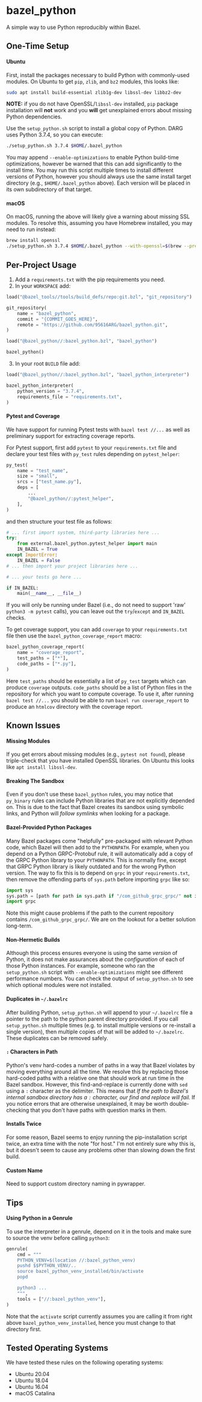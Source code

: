 # bazel_python
A simple way to use Python reproducibly within Bazel.

## One-Time Setup
#### Ubuntu
First, install the packages necessary to build Python with commonly-used
modules. On Ubuntu to get `pip`, `zlib`, and `bz2` modules, this looks like:
```bash
sudo apt install build-essential zlib1g-dev libssl-dev libbz2-dev
```

**NOTE:** if you do not have OpenSSL/`libssl-dev` installed, `pip` package
installation will **not** work and you **will** get unexplained errors about
missing Python dependencies.

Use the `setup_python.sh` script to install a global copy of Python. DARG uses
Python 3.7.4, so you can execute:
```bash
./setup_python.sh 3.7.4 $HOME/.bazel_python
```
You may append `--enable-optimizations` to enable Python build-time
optimizations, however be warned that this can add significantly to the install
time. You may run this script multiple times to install different versions of
Python, however you should always use the same install target directory (e.g.,
`$HOME/.bazel_python` above). Each version will be placed in its own
subdirectory of that target.

#### macOS
On macOS, running the above will likely give a warning about missing SSL
modules. To resolve this, assuming you have Homebrew installed, you may need to
run instead:
```bash
brew install openssl
./setup_python.sh 3.7.4 $HOME/.bazel_python --with-openssl=$(brew --prefix openssl)
```

## Per-Project Usage
1. Add a `requirements.txt` with the pip requirements you need.
2. In your `WORKSPACE` add:
```python
load("@bazel_tools//tools/build_defs/repo:git.bzl", "git_repository")

git_repository(
    name = "bazel_python",
    commit = "{COMMIT_GOES_HERE}",
    remote = "https://github.com/95616ARG/bazel_python.git",
)

load("@bazel_python//:bazel_python.bzl", "bazel_python")

bazel_python()
```
3. In your root `BUILD` file add:
```python
load("@bazel_python//:bazel_python.bzl", "bazel_python_interpreter")

bazel_python_interpreter(
    python_version = "3.7.4",
    requirements_file = "requirements.txt",
)
```

#### Pytest and Coverage
We have support for running Pytest tests with `bazel test //...` as well as
preliminary support for extracting coverage reports.

For Pytest support, first add `pytest` to your `requirements.txt` file and
declare your test files with `py_test` rules depending on `pytest_helper`:
```python
py_test(
    name = "test_name",
    size = "small",
    srcs = ["test_name.py"],
    deps = [
        ...
        "@bazel_python//:pytest_helper",
    ],
)
```
and then structure your test file as follows:
```python
# ... first import system, third-party libraries here ...
try:
    from external.bazel_python.pytest_helper import main
    IN_BAZEL = True
except ImportError:
    IN_BAZEL = False
# ... then import your project libraries here ...

# ... your tests go here ...

if IN_BAZEL:
    main(__name__, __file__)
```

If you will only be running under Bazel (i.e., do not need to support 'raw'
`python3 -m pytest` calls), you can leave out the `try`/`except` and `IN_BAZEL`
checks.

To get coverage support, you can add `coverage` to your `requirements.txt` file
then use the `bazel_python_coverage_report` macro:
```python
bazel_python_coverage_report(
    name = "coverage_report",
    test_paths = ["*"],
    code_paths = ["*.py"],
)
```
Here `test_paths` should be essentially a list of `py_test` targets which can
produce `coverage` outputs. `code_paths` should be a list of Python files in
the repository for which you want to compute coverage. To use it, after running
`bazel test //...` you should be able to run `bazel run coverage_report` to
produce an `htmlcov` directory with the coverage report.

## Known Issues
#### Missing Modules
If you get errors about missing modules (e.g., `pytest not found`), please
triple-check that you have installed OpenSSL libraries. On Ubuntu this looks
like `apt install libssl-dev`.

#### Breaking The Sandbox
Even if you don't use these `bazel_python` rules, you may notice that
`py_binary` rules can include Python libraries that are not explicitly depended
on. This is due to the fact that Bazel creates its sandbox using symbolic
links, and Python will _follow symlinks_ when looking for a package.

#### Bazel-Provided Python Packages
Many Bazel packages come "helpfully" pre-packaged with relevant Python code,
which Bazel will then add to the `PYTHONPATH`. For example, when you depend on
a Python GRPC-Protobuf rule, it will automatically add a copy of the GRPC
Python library to your `PYTHONPATH`. This is normally fine, except that GRPC
Python library is likely outdated and for the wrong Python version. The way to
fix this is to depend on `grpc` in your `requirements.txt`, then remove the
offending parts of `sys.path` before importing `grpc` like so:
```python
import sys
sys.path = [path for path in sys.path if "/com_github_grpc_grpc/" not in path]
import grpc
```
Note this might cause problems if the path to the current repository contains
`/com_github_grpc_grpc/`. We are on the lookout for a better solution
long-term.

#### Non-Hermetic Builds
Although this process ensures everyone is using the same _version_ of Python,
it does not make assurances about the _configuration_ of each of those Python
instances. For example, someone who ran the `setup_python.sh` script with
`--enable-optimizations` might see different performance numbers.  You can
check the output of `setup_python.sh` to see which optional modules were not
installed.

#### Duplicates in `~/.bazelrc`
After building Python, `setup_python.sh` will append to your `~/.bazelrc` file
a pointer to the path to the python parent directory provided. If you
call `setup_python.sh` multiple times (e.g. to install multiple versions or
re-install a single version), then multiple copies of that will be added to
`~/.bazelrc`. These duplicates can be removed safely.

#### `:` Characters in Path
Python's venv hard-codes a number of paths in a way that Bazel violates by
moving everything around all the time. We resolve this by replacing those
hard-coded paths with a relative one that should work at run time in the Bazel
sandbox. However, this find-and-replace is currently done with `sed` using a
`:` character as the delimiter. This means that *If the path to Bazel's
internal sandbox directory has a `:` character, our find and replace will
fail.* If you notice errors that are otherwise unexplained, it may be worth
double-checking that you don't have paths with question marks in them.

#### Installs Twice
For some reason, Bazel seems to enjoy running the pip-installation script
twice, an extra time with the note "for host." I'm not entirely sure why this
is, but it doesn't seem to cause any problems other than slowing down the first
build.

#### Custom Name
Need to support custom directory naming in pywrapper.

## Tips
#### Using Python in a Genrule
To use the interpreter in a genrule, depend on it in the tools and make sure to
source the venv before calling `python3`:
```python
genrule(
    cmd = """
    PYTHON_VENV=$(location //:bazel_python_venv)
    pushd $$PYTHON_VENV/..
    source bazel_python_venv_installed/bin/activate
    popd

    python3 ...
    """,
    tools = ["//:bazel_python_venv"],
)
```

Note that the `activate` script currently assumes you are calling it from right
above `bazel_python_venv_installed`, hence you must change to that directory
first.

## Tested Operating Systems
We have tested these rules on the following operating systems:
* Ubuntu 20.04
* Ubuntu 18.04
* Ubuntu 16.04
* macOS Catalina
